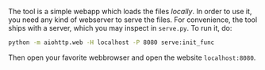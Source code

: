 


The tool is a simple webapp which loads the files *locally*.
In order to use it, you need any kind of webserver to serve the files.
For convenience, the tool ships with a server, which you may inspect in `serve.py`.
To run it, do:
```sh
python -m aiohttp.web -H localhost -P 8080 serve:init_func
```
Then open your favorite webbrowser and open the website `localhost:8080`.


